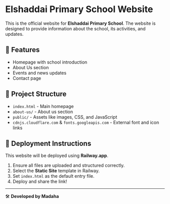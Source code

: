 # Elshaddai Primary School Website

This is the official website for **Elshaddai Primary School**. The website is designed to provide information about the school, its activities, and updates.

## 🚀 Features
- Homepage with school introduction
- About Us section
- Events and news updates
- Contact page

## 📁 Project Structure
- `index.html` - Main homepage
- `about-us/` - About us section
- `public/` - Assets like images, CSS, and JavaScript
- `cdnjs.cloudflare.com` & `fonts.googleapis.com` - External font and icon links

## 📢 Deployment Instructions
This website will be deployed using **Railway.app**.
1. Ensure all files are uploaded and structured correctly.
2. Select the **Static Site** template in Railway.
3. Set `index.html` as the default entry file.
4. Deploy and share the link!

---

🛠 **Developed by Madaha**
